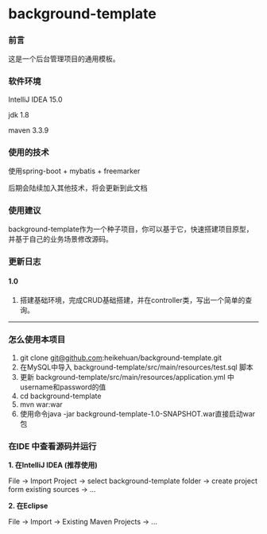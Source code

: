 # background-template

### 前言 ###

这是一个后台管理项目的通用模板。

### 软件环境 ###
IntelliJ IDEA 15.0

jdk 1.8

maven 3.3.9

### 使用的技术 ###
使用spring-boot + mybatis + freemarker

后期会陆续加入其他技术，将会更新到此文档

### 使用建议 ###

background-template作为一个种子项目，你可以基于它，快速搭建项目原型，并基于自己的业务场景修改源码。


### 更新日志 ###

#### 1.0 ####

1. 搭建基础环境，完成CRUD基础搭建，并在controller类，写出一个简单的查询。

------

### 怎么使用本项目 ###

1. git clone git@github.com:heikehuan/background-template.git
2. 在MySQL中导入 background-template/src/main/resources/test.sql 脚本
3. 更新 background-template/src/main/resources/application.yml 中username和password的值
4. cd background-template
5. mvn war:war
6. 使用命令java -jar background-template-1.0-SNAPSHOT.war直接启动war包

### 在IDE 中查看源码并运行 ###

**1. 在IntelliJ IDEA (推荐使用)**

File -> Import Project -> select background-template folder -> create project form existing sources -> ...

**2. 在Eclipse**

File -> Import -> Existing Maven Projects -> ...

